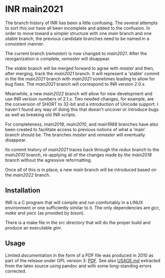 # INR main2021

The branch history of INR has been a little confusing.
The several attempts to sort this out have all been incomplete and
added to the confusion.
In order to move toward a simpler structure with one *main* branch and
one *stable* branch, the previous candidate branches need to be named in
a consistent manner.

The current branch (*remaster*) is now changed to *main2021*.
After the reorganization is complete, *remaster* will disappear.

The *stable* branch will be merged forward to agree with *master* and then,
after merging, track the *main2021* branch.
It will represent a 'stable' commit in the the *main2021* branch with
*main2021* sometimes leading to allow for bug fixes.
The *main2021* branch will correspond to INR version 2.0.x.

Meanwhile, a new *main2022* branch will allow for new development and
use INR version numbers of 2.1.x.
Two needed changes, for example, are the conversion of SHORT to 32-bit and
a introduction of Unicode support.
I haven't found any way of doing this that doesn't uncover or introduce
bugs as well as breaking old INR scripts.

For completeness, *main2018*, *main2010*, and *main1988* branches have also
been created to facilitate access to previous notions of what a 'main'
branch should be.
The branches *master* and *remaster* will eventually disappear.

Its commit history of *main2021* traces back through the *redux* branch to
the *main2010* branch, re-applying all of the changes made by the *main2018*
branch without the agressive reformatting.

Once all of this is in place, a new *main* branch will be introduced based on
the *main2022* branch.

## Installation

INR is a C program that will compile and run comfortably in a LINUX
environment or one sufficiently similar to it.
The only dependencies are *gcc*, *make* and *yacc* (as provided by *bison*).

There is a make file in the src directory that will do the proper build and
produce an executable *ginr*.

## Usage

Limited documentation in the form of a PDF file was produced in 2010 as part
of the release under GPL version 3:
[PDF](doc/inr_intro.pdf).
See also [USAGE.md](USAGE.md) extracted from the latex source using pandoc
and with some long-standing errors corrected.

